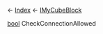 ← [Index](Api-Index) ← [IMyCubeBlock](VRage.Game.ModAPI.Ingame.IMyCubeBlock)

[bool](System.Boolean) CheckConnectionAllowed

